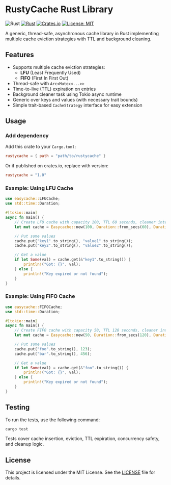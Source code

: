 # RustyCache Rust Library
![Rust](https://img.shields.io/badge/Rust-lang-000000.svg?style=flat&logo=rust)
[![Rust](https://github.com/Q300Z/easycache/actions/workflows/ci.yml/badge.svg)](https://github.com/Q300Z/easycache/actions/workflows/ci.yml)
[![Crates.io](https://img.shields.io/crates/v/easycache.svg)](https://crates.io/crates/easycache)
[![License: MIT](https://img.shields.io/badge/License-MIT-yellow.svg)](https://opensource.org/licenses/MIT)

A generic, thread-safe, asynchronous cache library in Rust implementing multiple cache eviction strategies with TTL and background cleaning.

## Features

- Supports multiple cache eviction strategies:
    - **LFU** (Least Frequently Used)
    - **FIFO** (First In First Out)
- Thread-safe with `Arc<Mutex<...>>`
- Time-to-live (TTL) expiration on entries
- Background cleaner task using Tokio async runtime
- Generic over keys and values (with necessary trait bounds)
- Simple trait-based `CacheStrategy` interface for easy extension

## Usage

### Add dependency

Add this crate to your `Cargo.toml`:

```toml
rustycache = { path = "path/to/rustycache" }
```
Or if published on crates.io, replace with version:
```toml
rustycache = "1.0"
```
### Example: Using LFU Cache
```rust
use easycache::LFUCache;
use std::time::Duration;

#[tokio::main]
async fn main() {
    // Create LFU cache with capacity 100, TTL 60 seconds, cleaner interval 10 seconds
    let mut cache = Easycache::new(100, Duration::from_secs(60), Duration::from_secs(10), easycache::strategy::StrategyType::LFU);

    // Put some values
    cache.put("key1".to_string(), "value1".to_string());
    cache.put("key2".to_string(), "value2".to_string());

    // Get a value
    if let Some(val) = cache.get(&"key1".to_string()) {
        println!("Got: {}", val);
    } else {
        println!("Key expired or not found");
    }
}
```
### Example: Using FIFO Cache
```rust
use easycache::FIFOCache;
use std::time::Duration;

#[tokio::main]
async fn main() {
    // Create FIFO cache with capacity 50, TTL 120 seconds, cleaner interval 15 seconds
    let mut cache = Easycache::new(50, Duration::from_secs(120), Duration::from_secs(15), easycache::strategy::StrategyType::FIFO);

    // Put some values
    cache.put("foo".to_string(), 123);
    cache.put("bar".to_string(), 456);

    // Get a value
    if let Some(val) = cache.get(&"foo".to_string()) {
        println!("Got: {}", val);
    } else {
        println!("Key expired or not found");
    }
}
```
## Testing
To run the tests, use the following command:

```bash
cargo test
```
Tests cover cache insertion, eviction, TTL expiration, concurrency safety, and cleanup logic.
## License
This project is licensed under the MIT License. See the [LICENSE](LICENSE) file for details.